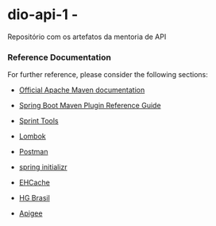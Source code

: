 # dio-api-1 - 
Repositório com os artefatos da mentoria de API

### Reference Documentation
For further reference, please consider the following sections:

* [Official Apache Maven documentation](https://maven.apache.org/guides/index.html)
* [Spring Boot Maven Plugin Reference Guide](https://docs.spring.io/spring-boot/docs/2.6.1/maven-plugin/reference/html/)

* [Sprint Tools](https://spring.io/tools)
* [Lombok](https://projectlombok.org/)
* [Postman](https://www.postman.com/downloads/)
* [spring initializr](https://start.spring.io/)
* [EHCache](https://www.ehcache.org/)
* [HG Brasil](https://hgbrasil.com/)
* [Apigee](https://cloud.google.com/apigee)